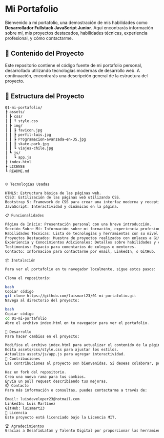 # Mi Portafolio

Bienvenido a mi portafolio, una demostración de mis habilidades como **Desarrollador Fullstack JavaScript Junior**. Aquí encontrarás información sobre mí, mis proyectos destacados, habilidades técnicas, experiencia profesional, y cómo contactarme.

## 📂 Contenido del Proyecto

Este repositorio contiene el código fuente de mi portafolio personal, desarrollado utilizando tecnologías modernas de desarrollo web. A continuación, encontrarás una descripción general de la estructura del proyecto.

## 🚀 Estructura del Proyecto

```bash
01-mi-portafolio/
┣ assets/
┃ ┣ css/
┃ ┃ ┗ style.css
┃ ┣ img/
┃ ┃ ┣ favicon.jpg
┃ ┃ ┣ perfil-luis.jpg
┃ ┃ ┣ Programacion-avanzada-en-JS.jpg
┃ ┃ ┣ skate-park.jpg
┃ ┃ ┗ viajes-chile.jpg
┃ ┗ js/
┃   ┗ app.js
┣ index.html
┣ LICENSE
┗ README.md


🌐 Tecnologías Usadas

HTML5: Estructura básica de las páginas web.
CSS3: Estilización de las páginas web utilizando CSS.
Bootstrap 5: Framework de CSS para crear una interfaz moderna y receptiva.
JavaScript: Interactividad y dinámicas en la página.

📋 Funcionalidades

Página de Inicio: Presentación personal con una breve introducción.
Sección Sobre Mí: Información sobre mi formación, experiencia profesional y habilidades.
Habilidades Técnicas: Lista de tecnologías y herramientas con su nivel de competencia.
Proyectos Destacados: Muestra de proyectos realizados con enlaces a GitHub y descripciones.
Experiencia y Conocimientos Adicionales: Detalles sobre habilidades y conocimientos extra.
Testimonios: Espacio para comentarios de colegas o mentores.
Contacto: Información para contactarme por email, LinkedIn, o GitHub.

📦 Instalación

Para ver el portafolio en tu navegador localmente, sigue estos pasos:

Clona el repositorio:

bash
Copiar código
git clone https://github.com/luismart23/01-mi-portafolio.git
Navega al directorio del proyecto:

bash
Copiar código
cd 01-mi-portafolio
Abre el archivo index.html en tu navegador para ver el portafolio.

🧩 Desarrollo
Para hacer cambios en el proyecto:

Modifica el archivo index.html para actualizar el contenido de la página.
Edita assets/css/style.css para ajustar los estilos.
Actualiza assets/js/app.js para agregar interactividad.
📜 Contribuciones
Las contribuciones al proyecto son bienvenidas. Si deseas colaborar, por favor:

Haz un fork del repositorio.
Crea una nueva rama para tus cambios.
Envía un pull request describiendo tus mejoras.
📫 Contacto
Para más información o consultas, puedes contactarme a través de:

Email: luisdeveloper23@hotmail.com
LinkedIn: Luis Martínez
GitHub: luismart23
📝 Licencia
Este proyecto está licenciado bajo la Licencia MIT.

🏆 Agradecimientos
Gracias a DesafíoLatam y Talento Digital por proporcionar las herramientas y el entorno de aprendizaje que me han ayudado a desarrollar mis habilidades.
